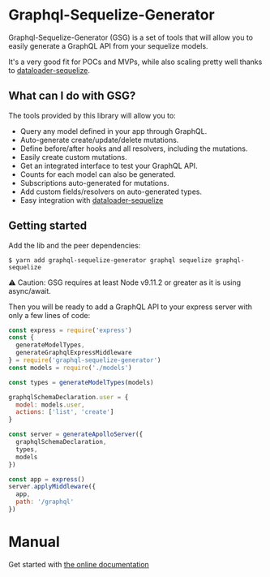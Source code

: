# Graphql-Sequelize-Generator

Graphql-Sequelize-Generator (GSG) is a set of tools that will allow you to
easily generate a GraphQL API from your sequelize models.

It's a very good fit for POCs and MVPs, while also scaling pretty well thanks to [dataloader-sequelize](https://github.com/mickhansen/dataloader-sequelize).

## What can I do with GSG?

The tools provided by this library will allow you to:

- Query any model defined in your app through GraphQL.
- Auto-generate create/update/delete mutations.
- Define before/after hooks and all resolvers, including the mutations.
- Easily create custom mutations.
- Get an integrated interface to test your GraphQL API.
- Counts for each model can also be generated.
- Subscriptions auto-generated for mutations.
- Add custom fields/resolvers on auto-generated types.
- Easy integration with [dataloader-sequelize](https://github.com/mickhansen/dataloader-sequelize)

## Getting started

Add the lib and the peer dependencies:

```
$ yarn add graphql-sequelize-generator graphql sequelize graphql-sequelize
```

⚠️ Caution: GSG requires at least Node v9.11.2 or greater as it is using async/await.

Then you will be ready to add a GraphQL API to your express server with only a few lines of code:

```javascript
const express = require('express')
const {
  generateModelTypes,
  generateGraphqlExpressMiddleware
} = require('graphql-sequelize-generator')
const models = require('./models')

const types = generateModelTypes(models)

graphqlSchemaDeclaration.user = {
  model: models.user,
  actions: ['list', 'create']
}

const server = generateApolloServer({
  graphqlSchemaDeclaration,
  types,
  models
})

const app = express()
server.applyMiddleware({
  app,
  path: '/graphql'
})
```

# Manual

Get started with [the online documentation](https://vincent-desmares.gitbook.io/graphql-sequelize-generator/)
